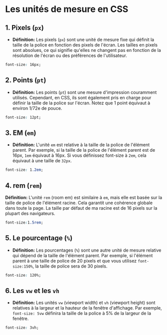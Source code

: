 # Les unités de mesure en CSS

## 1. Pixels (`px`)
- **Définition:** Les pixels (`px`) sont une unité de mesure fixe qui définit la taille de la police en fonction des pixels de l'écran. Les tailles en pixels sont absolues, ce qui signifie qu'elles ne changent pas en fonction de la résolution de l'écran ou des préférences de l'utilisateur.

```css
font-size: 16px;
```

## 2. Points (`pt`)
- **Définition:** Les points (`pt`) sont une mesure d'impression couramment utilisés. Cependant, en CSS, ils sont également pris en charge pour définir la taille de la police sur l'écran. Notez que 1 point équivaut à environ 1/72e de pouce.

```css
font-size: 12pt;
```

## 3. EM (`em`)
- **Définition:** L'unité `em` est relative à la taille de la police de l'élément parent. Par exemple, si la taille de la police de l'élément parent est de 16px, `1em` équivaut à 16px.
Si vous définissez font-size à `2em`, cela équivaut à une taille de `32px`.

```css
font-size: 1.2em;
```

## 4. rem (`rem`)
**Définition:** L'unité `rem` (room em) est similaire à `em`, mais elle est basée sur la taille de police de l'élément racine. Cela garantit une cohérence globale dans toute la page. La taille par défaut de ma racine est de 16 pixels sur la plupart des navigateurs.

```css
font-size:1.5rem;
```

## 5. Le pourcentage (`%`)
- **Définition:** Les pourcentages (`%`) sont une autre unité de mesure relative qui dépend de la taille de l'élément parent. Par exemple, si l'élément parent à une taille de police de 20 pixels et que vous utilisez `font-size:150%`, la taille de police sera de 30 pixels.

```css
font-size: 120%;
```

## 6. Les `vw` et les `vh`
- **Définition:** Les unités `vw` (viewport width) et `vh` (viewport height) sont relatives à la largeur et la hauteur de la fenêtre d'affichage. Par exemple, `font-size: 5vw` définira la taille de la police à 5% de la largeur de la fenêtre.

```css
font-size: 3vh;
```